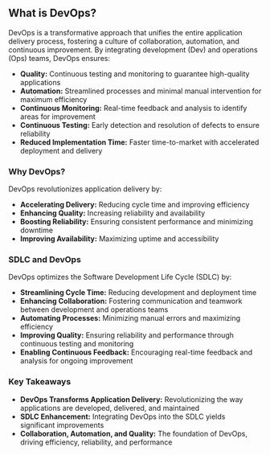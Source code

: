 ## What is DevOps?

DevOps is a transformative approach that unifies the entire application delivery process, fostering a culture of collaboration, automation, and continuous improvement. By integrating development (Dev) and operations (Ops) teams, DevOps ensures:

- **Quality:** Continuous testing and monitoring to guarantee high-quality applications
- **Automation:** Streamlined processes and minimal manual intervention for maximum efficiency
- **Continuous Monitoring:** Real-time feedback and analysis to identify areas for improvement
- **Continuous Testing:** Early detection and resolution of defects to ensure reliability
- **Reduced Implementation Time:** Faster time-to-market with accelerated deployment and delivery

### Why DevOps?

DevOps revolutionizes application delivery by:

- **Accelerating Delivery:** Reducing cycle time and improving efficiency
- **Enhancing Quality:** Increasing reliability and availability
- **Boosting Reliability:** Ensuring consistent performance and minimizing downtime
- **Improving Availability:** Maximizing uptime and accessibility

### SDLC and DevOps

DevOps optimizes the Software Development Life Cycle (SDLC) by:

- **Streamlining Cycle Time:** Reducing development and deployment time
- **Enhancing Collaboration:** Fostering communication and teamwork between development and operations teams
- **Automating Processes:** Minimizing manual errors and maximizing efficiency
- **Improving Quality:** Ensuring reliability and performance through continuous testing and monitoring
- **Enabling Continuous Feedback:** Encouraging real-time feedback and analysis for ongoing improvement

### Key Takeaways

- **DevOps Transforms Application Delivery:** Revolutionizing the way applications are developed, delivered, and maintained
- **SDLC Enhancement:** Integrating DevOps into the SDLC yields significant improvements
- **Collaboration, Automation, and Quality:** The foundation of DevOps, driving efficiency, reliability, and performance

